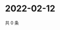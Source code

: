 # 2022-02-12

共 0 条

<!-- BEGIN WEIBO -->
<!-- 最后更新时间 Sat Feb 12 2022 12:00:58 GMT+0800 (China Standard Time) -->

<!-- END WEIBO -->
